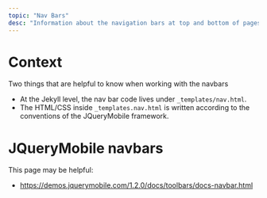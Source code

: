 ```yaml
---
topic: "Nav Bars"
desc: "Information about the navigation bars at top and bottom of pages"
---
```


# Context

Two things that are helpful to know when working with the navbars

* At the Jekyll level, the nav bar code lives under `_templates/nav.html`.
* The HTML/CSS inside `_templates.nav.html` is written according to the conventions of the JQueryMobile framework.

# JQueryMobile navbars

This page may be helpful:
* <https://demos.jquerymobile.com/1.2.0/docs/toolbars/docs-navbar.html>
